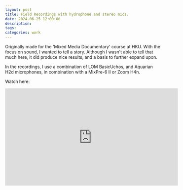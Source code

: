 ```yaml
---
layout: post
title: Field Recordings with hydrophone and stereo mics. 
date: 2024-06-25 12:00:00
description: 
tags: 
categories: work
---
```

Originally made for the 'Mixed Media Documentary' course at HKU. With the focus on sound, I wanted to tell a story. Although I wasn't able to tell that much here, it did produce nice results, and a basis to further expand upon. 

In the recordings, I use a combination of LOM BasicUchos, and Aquarian H2d microphones, in combination with a MixPre-6 II or Zoom H4n.

Watch here:
<iframe width="560" height="315" src="https://www.youtube.com/embed/Mr36xAS85N4?si=7WUDZzz3AgBcQtzV" title="YouTube video player" frameborder="0" allow="accelerometer; autoplay; clipboard-write; encrypted-media; gyroscope; picture-in-picture; web-share" referrerpolicy="strict-origin-when-cross-origin" allowfullscreen></iframe>
